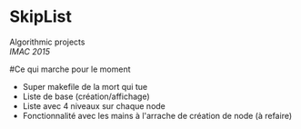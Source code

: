 # SkipList
Algorithmic projects<br/>
<i>IMAC 2015</i>

#Ce qui marche pour le moment

- Super makefile de la mort qui tue
- Liste de base (création/affichage)
- Liste avec 4 niveaux sur chaque node
- Fonctionnalité avec les mains à l'arrache de création de node (à refaire)
